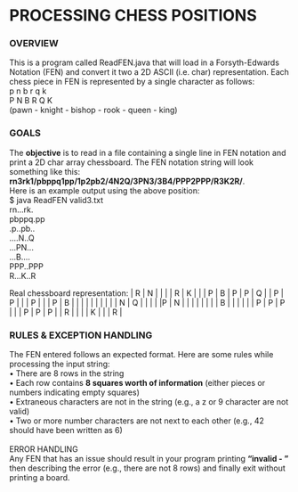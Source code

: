 # PROCESSING CHESS POSITIONS

### OVERVIEW
This is a program called ReadFEN.java that will load in a Forsyth-Edwards Notation (FEN) and convert it two a 2D ASCII (i.e. char)
representation. Each chess piece in FEN is represented by a single character as follows:
<br> p  n  b  r  q  k
<br> P  N  B  R  Q  K
<br> (pawn - knight - bishop - rook - queen - king)

### GOALS
The **objective** is to read in a file containing a single line in FEN notation and print a 2D char array chessboard. The FEN notation string will look something like this: **rn3rk1/pbppq1pp/1p2pb2/4N2Q/3PN3/3B4/PPP2PPP/R3K2R/**.
<br> Here is an example output using the above
position:
<br> $ java ReadFEN valid3.txt
<br> rn...rk.
<br> pbppq.pp
<br> .p..pb..
<br> ....N..Q
<br> ...PN...
<br> ...B....
<br> PPP..PPP
<br> R...K..R

Real chessboard representation:
| R   | N   |    |   |   | R  | K  |   |
| P   | B   | P  | P | Q |    | P  | P |
|   | P   |   |  | P | B   |   |   |
|   |    |   |  |  |    | N  | Q  |
|   |   |   |P   | N |    |   |   |
|   |   |   | B  |   |    |   |   |
| P   | P   | P  |  |  | P   | P  | P |
| R   |   |    |   | K  |   |   | R  |

### RULES & EXCEPTION HANDLING
The FEN entered follows an expected format. Here are some rules while processing the input string:
<br>• There are 8 rows in the string 
<br>• Each row contains **8 squares worth of information** (either pieces or numbers indicating empty
squares)
<br>• Extraneous characters are not in the string (e.g., a z or 9 character are not valid)
<br>• Two or more number characters are not next to each other (e.g., 42 should have been written
as 6) <br>
<br> ERROR HANDLING
<br> Any FEN that has an issue should result in your program printing **“invalid - ”** then describing the error (e.g., there are not 8 rows) and finally exit without printing a board.